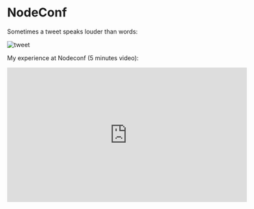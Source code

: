 <meta property="og:title" content="NodeConf" />
<meta property="og:image" content="images/tent.jpg" />

# NodeConf

Sometimes a tweet speaks louder than words:

![tweet](https://i.imgur.com/M8H9Mwn.png)

My experience at Nodeconf (5 minutes video):

<iframe width="560" height="315" src="https://www.youtube.com/embed/XZjO2cqNfH4" frameborder="0" allowfullscreen></iframe>
